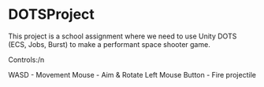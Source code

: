 # DOTSProject

This project is a school assignment where we need to use Unity DOTS (ECS, Jobs, Burst) to make a performant space shooter game.

Controls:/n

WASD - Movement
Mouse - Aim & Rotate
Left Mouse Button - Fire projectile
